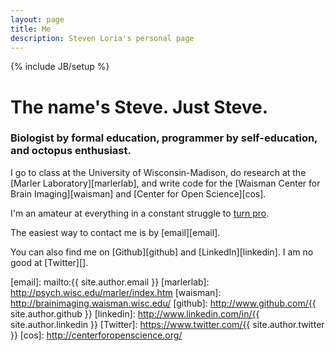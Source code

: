 ```yaml
---
layout: page
title: Me
description: Steven Loria's personal page
---
```

{% include JB/setup %}

# The name's Steve. Just Steve.

### Biologist by formal education, programmer by self-education, and  octopus enthusiast.

I go to class at the University of Wisconsin-Madison, do research at the [Marler Laboratory][marlerlab], and write code for the [Waisman Center for Brain Imaging][waisman] and [Center for Open Science][cos].

I'm an amateur at everything in a constant struggle to [turn pro](/a-professional-reinvents-himself).

The easiest way to contact me is by [email][email].

You can also find me on [Github][github] and [LinkedIn][linkedin]. I am no good at [Twitter][].


[email]: mailto:{{ site.author.email }}
[marlerlab]: http://psych.wisc.edu/marler/index.htm
[waisman]: http://brainimaging.waisman.wisc.edu/
[github]: http://www.github.com/{{ site.author.github }}
[linkedin]: http://www.linkedin.com/in/{{ site.author.linkedin }}
[Twitter]: https://www.twitter.com/{{ site.author.twitter }}
[cos]: http://centerforopenscience.org/
